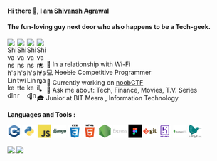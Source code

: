 
#### Hi there :wave:, I am [Shivansh Agrawal](https://coastaldemigod.github.io)
#### The fun-loving guy next door who also happens to be a Tech-geek.

 <i class="fa-light fa-binary"></i>
<a href="https://www.linkedin.com/in/shivansh-agrawal-a501a6199/">
  <img align="left" alt="Shivansh's LinkedIn" width="22px" src="https://cdn.jsdelivr.net/npm/simple-icons@v3/icons/linkedin.svg" />
</a>
<a href="https://twitter.com/coastaldemigod/">
  <img align="left" alt="Shivansh's twitter" width="22px" src="https://cdn.jsdelivr.net/npm/simple-icons@3.13.0/icons/twitter.svg" />
</a>
<a href="https://instagram.com/shiv.a.n.sh/">
  <img align="left" alt="Shivansh's LinkedIn" width="22px" src="https://cdn.jsdelivr.net/npm/simple-icons@3.13.0/icons/instagram.svg" />
</a>
<a href="mailto:coastaldemigod@gmail.com/">
  <img align="left" alt="Shivansh's mail" width="22px" src="https://cdn.jsdelivr.net/npm/simple-icons@3.13.0/icons/gmail.svg" />
</a>
<br/><br/>
 
- 🧠 In a relationship with Wi-Fi 
- 💻 ~~Noobie~~ Competitive Programmer 
- 🔭 Currently working on [noobCTF](https://github.com/coastaldemigod/noobCTF)
- 💬 Ask me about: Tech, Finance, Movies, T.V. Series
- 🎓 Junior at BIT Mesra , Information Technology

**Languages and Tools :**

<!-- <code><img height="30" src="https://raw.githubusercontent.com/github/explore/main/topics/c/c.png"></code> -->

<img height="30" src="https://raw.githubusercontent.com/github/explore/main/topics/cpp/cpp.png"> <img height="30" src="https://raw.githubusercontent.com/github/explore/main/topics/python/python.png"> <img height="30" src="https://raw.githubusercontent.com/github/explore/main/topics/javascript/javascript.png"> <img height="30" src="https://raw.githubusercontent.com/github/explore/main/topics/django/django.png"> <img height="30" src="https://raw.githubusercontent.com/github/explore/main/topics/css/css.png"> <img height="30" src="https://raw.githubusercontent.com/github/explore/main/topics/html/html.png"> <img height="30" src="https://raw.githubusercontent.com/github/explore/main/topics/nodejs/nodejs.png"> <img height="30" src="https://raw.githubusercontent.com/github/explore/main/topics/express/express.png"> <img height="30" src="https://raw.githubusercontent.com/github/explore/main/topics/figma/figma.png"> <img height="30" src="https://raw.githubusercontent.com/github/explore/main/topics/git/git.png"> <img height="30" src="https://raw.githubusercontent.com/github/explore/main/topics/heroku/heroku.png"> <img height="30" src="https://raw.githubusercontent.com/github/explore/main/topics/mongodb/mongodb.png"> <img height="30" src="https://raw.githubusercontent.com/github/explore/main/topics/latex/latex.png">



<!--  <img align="center" src="https://github-readme-stats.vercel.app/api?username=coastaldemigod&theme=radical&show_icons=true" alt="Shivansh's github stats" width="100%"/> -->

<a href="https://github.com/coastaldemigod">
  <img align="center" src="https://github-readme-stats.vercel.app/api?username=coastaldemigod&theme=radical&show_icons=true&hide=stars" />
</a>
<a href="https://github.com/coastaldemigod">
  <img align="center" src="https://github-readme-stats.vercel.app/api/top-langs/?username=coastaldemigod&layout=compact" />
</a>

<!-- 
[![Github Stats](https://github-readme-stats.vercel.app/api?username=coastaldemigod&theme=radical&show_icons=true&hide=stars)](https://github.com/coastaldemigod) 
[![Top Langs](https://github-readme-stats.vercel.app/api/top-langs/?username=coastaldemigod&layout=compact)](https://github.com/coastaldemigod) -->

<!--
### Hi there 👋
**coastaldemigod/coastaldemigod** is a ✨ _special_ ✨ repository because its `README.md` (this file) appears on your GitHub profile.

Here are some ideas to get you started:

- 🔭 I’m currently working on ...
- 🌱 I’m currently learning ...
- 👯 I’m looking to collaborate on ...
- 🤔 I’m looking for help with ...
- 💬 Ask me about ...
- 📫 How to reach me: ...
- 😄 Pronouns: ...
- ⚡ Fun fact: ...
-->
